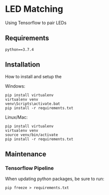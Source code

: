 # LED Matching
Using Tensorflow to pair LEDs

## Requirements

```
python==3.7.4
```

## Installation
How to install and setup the

Windows:
```
pip install virtualenv
virtualenv venv
venv\Scripts\activate.bat
pip install -r requirements.txt
```

Linux/Mac:
```
pip install virtualenv
virtualenv venv
source venv/bin/activate
pip install -r requirements.txt
``` 

## Maintenance

### Tensorflow Pipeline
When updating python packages, be sure to run:
```
pip freeze > requirements.txt
```
